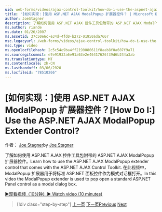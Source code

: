 ```yaml
---
uid: web-forms/videos/ajax-control-toolkit/how-do-i-use-the-aspnet-ajax-modalpopup-extender-control
title: '[如何实现：]使用 ASP.NET AJAX ModalPopup 扩展器控件？ | Microsoft Docs'
author: JoeStagner
description: 了解如何使用 ASP.NET AJAX 控件工具包附带的 ASP.NET AJAX ModalPopup 扩展器控件。 在此视频中，使用了 ModalPopup 扩展器 。
ms.author: riande
ms.date: 01/26/2007
ms.assetid: 37c50e6c-e34d-4fd0-b272-01950ada7667
msc.legacyurl: /web-forms/videos/ajax-control-toolkit/how-do-i-use-the-aspnet-ajax-modalpopup-extender-control
msc.type: video
ms.openlocfilehash: 2c5c54e9ba4ff2190080611f8aab8f0a607f9a71
ms.sourcegitcommit: e7e91932a6e91a63e2e46417626f39d6b244a3ab
ms.translationtype: MT
ms.contentlocale: zh-CN
ms.lasthandoff: 03/06/2020
ms.locfileid: "78510266"
---
```

# <a name="how-do-i-use-the-aspnet-ajax-modalpopup-extender-control"></a><span data-ttu-id="e328e-105">[如何实现：]使用 ASP.NET AJAX ModalPopup 扩展器控件？</span><span class="sxs-lookup"><span data-stu-id="e328e-105">[How Do I:] Use the ASP.NET AJAX ModalPopup Extender Control?</span></span>

<span data-ttu-id="e328e-106">作者： [Joe Stagner](https://github.com/JoeStagner)</span><span class="sxs-lookup"><span data-stu-id="e328e-106">by [Joe Stagner](https://github.com/JoeStagner)</span></span>

<span data-ttu-id="e328e-107">了解如何使用 ASP.NET AJAX 控件工具包附带的 ASP.NET AJAX ModalPopup 扩展器控件。</span><span class="sxs-lookup"><span data-stu-id="e328e-107">Learn how to use the ASP.NET AJAX ModalPopup extender control that comes with the ASP.NET AJAX Control Toolkit.</span></span> <span data-ttu-id="e328e-108">在此视频中，ModalPopup 扩展器用于将标准 ASP.NET 面板控件作为模式对话框打开。</span><span class="sxs-lookup"><span data-stu-id="e328e-108">In this video the ModalPopup extender is used to pop open a standard ASP.NET Panel control as a modal dialog box.</span></span>

[<span data-ttu-id="e328e-109">&#9654;观看视频（10分钟）</span><span class="sxs-lookup"><span data-stu-id="e328e-109">&#9654; Watch video (10 minutes)</span></span>](https://channel9.msdn.com/Blogs/ASP-NET-Site-Videos/how-do-i-use-the-aspnet-ajax-modalpopup-extender-control)

> [!div class="step-by-step"]
> <span data-ttu-id="e328e-110">[上一页](how-do-i-use-the-aspnet-ajax-popup-control-extender.md)
> [下一页](how-do-i-use-the-aspnet-ajax-alwaysvisible-control-extender.md)</span><span class="sxs-lookup"><span data-stu-id="e328e-110">[Previous](how-do-i-use-the-aspnet-ajax-popup-control-extender.md)
[Next](how-do-i-use-the-aspnet-ajax-alwaysvisible-control-extender.md)</span></span>
